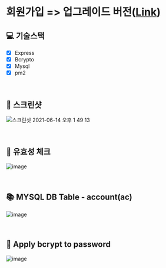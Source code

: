 # 회원가입 => 업그레이드 버전([Link](https://github.com/macjjuni/mui-formik-yup))

## 💻 기술스택

- [X] Express
- [X] Bcrypto
- [X] Mysql
- [X] pm2

<br>

## 📸 스크린샷

![스크린샷 2021-06-14 오후 1 49 13](https://user-images.githubusercontent.com/38034518/121840503-60636280-cd17-11eb-81f7-7ce62d02a3a3.png)

<br/>

## 💉 유효성 체크

![image](https://user-images.githubusercontent.com/38034518/121841314-02377f00-cd19-11eb-8881-e7c3d9c8557f.png)

<br/>

## 📚 MYSQL DB Table - account(ac) 
![image](https://user-images.githubusercontent.com/38034518/123511413-23ef1980-d6bc-11eb-9e06-7ede7a1f9bed.png)

<br/>

## 🔐 Apply bcrypt to password 

![image](https://user-images.githubusercontent.com/38034518/121841678-c650e980-cd19-11eb-89b2-f24df22a53eb.png)

